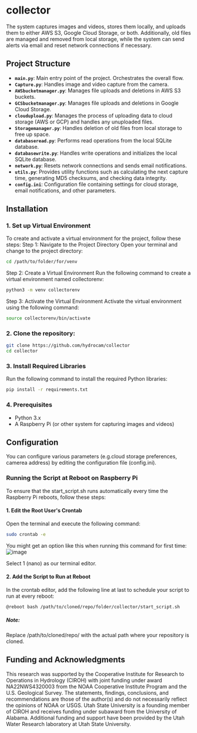 # collector

The system captures images and videos, stores them locally, and uploads them to either AWS S3, Google Cloud Storage, or both. Additionally, old files are managed and removed from local storage, while the system can send alerts via email and reset network connections if necessary.

## Project Structure

- **`main.py`**: Main entry point of the project. Orchestrates the overall flow.
- **`Capture.py`**: Handles image and video capture from the camera.
- **`AWSbucketmanager.py`**: Manages file uploads and deletions in AWS S3 buckets.
- **`GCSbucketmanager.py`**: Manages file uploads and deletions in Google Cloud Storage.
- **`cloudupload.py`**: Manages the process of uploading data to cloud storage (AWS or GCP) and handles any unuploaded files.
- **`Storagemanager.py`**: Handles deletion of old files from local storage to free up space.
- **`databaseread.py`**: Performs read operations from the local SQLite database.
- **`databasewrite.py`**: Handles write operations and initializes the local SQLite database.
- **`network.py`**: Resets network connections and sends email notifications.
- **`utils.py`**: Provides utility functions such as calculating the next capture time, generating MD5 checksums, and checking data integrity.
- **`config.ini`**: Configuration file containing settings for cloud storage, email notifications, and other parameters.


## Installation

### 1. Set up Virtual Environment

To create and activate a virtual environment for the project, follow these steps:
Step 1: Navigate to the Project Directory
Open your terminal and change to the project directory:
```bash
cd /path/to/folder/for/venv
```
Step 2: Create a Virtual Environment
Run the following command to create a virtual environment named collectorenv:
```bash
python3 -m venv collectorenv
```
Step 3: Activate the Virtual Environment
Activate the virtual environment using the following command:
```bash
source collectorenv/bin/activate
```

### 2. Clone the repository:

```bash
git clone https://github.com/hydrocam/collector
cd collector
```

### 3. Install Required Libraries

Run the following command to install the required Python libraries:

```bash
pip install -r requirements.txt
```

### 4. Prerequisites

- Python 3.x
- A Raspberry Pi (or other system for capturing images and videos)

## Configuration

You can configure various parameters (e.g.cloud storage preferences, camerea address) by editing the configuration file (config.ini).

### Running the Script at Reboot on Raspberry Pi

To ensure that the start_script.sh runs automatically every time the Raspberry Pi reboots, follow these steps:
#### 1. Edit the Root User's Crontab
Open the terminal and execute the following command:
```bash
sudo crontab -e
```
You might get an option like this when running this command for first time:
![image](https://github.com/user-attachments/assets/ce9691ea-9ffe-4a04-8d67-e2a0c6dc34a7)

Select 1 (nano) as our terminal editor.
#### 2. Add the Script to Run at Reboot
In the crontab editor, add the following line at last to schedule your script to run at every reboot:
```bash
@reboot bash /path/to/cloned/repo/folder/collector/start_script.sh
```
##### Note:
Replace /path/to/cloned/repo/ with the actual path where your repository is cloned.

## Funding and Acknowledgments

This research was supported by the Cooperative Institute for Research to Operations in Hydrology (CIROH) with joint funding under award NA22NWS4320003 from the NOAA Cooperative Institute Program and the U.S. Geological Survey. The statements, findings, conclusions, and recommendations are those of the author(s) and do not necessarily reflect the opinions of NOAA or USGS. Utah State University is a founding member of CIROH and receives funding under subaward from the University of Alabama. Additional funding and support have been provided by the Utah Water Research laboratory at Utah State University.
